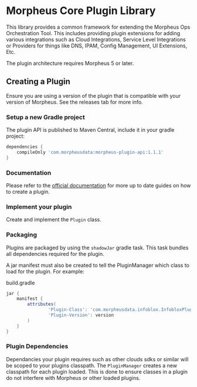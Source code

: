 # Morpheus Core Plugin Library

This library provides a common framework for extending the Morpheus Ops Orchestration Tool. This includes providing plugin extensions for adding various integrations such as Cloud Integrations, Service Level Integrations or Providers for things like DNS, IPAM, Config Management, UI Extensions, Etc.

The plugin architecture requires Morpheus 5 or later.


## Creating a Plugin

Ensure you are using a version of the plugin that is compatible with your version of Morpheus. See the releases tab for more info.

### Setup a new Gradle project

The plugin API is published to Maven Central, include it in your gradle project:

```gradle
dependencies {
	compileOnly 'com.morpheusdata:morpheus-plugin-api:1.1.1'
}
```
### Documentation

Please refer to the [official documentation](https://developer.morpheusdata.com/docs) for more up to date guides on how to create a plugin.

### Implement your plugin

Create and implement the `Plugin` class.

### Packaging

Plugins are packaged by using the `shadowJar` gradle task. This task bundles all dependencies required for the plugin.

A jar manifest must also be created to tell the PluginManager which class to load for the plugin. For example:

build.gradle
```groovy
jar {
    manifest {
        attributes(
                'Plugin-Class': 'com.morpheusdata.infoblox.InfobloxPlugin',
                'Plugin-Version': version
        )
    }
}
```

### Plugin Dependencies

Dependancies your plugin requires such as other clouds sdks or similar will be scoped to your plugins classpath. The `PluginManager` creates a new classpath for each plugin loaded. This is done to ensure classes in a plugin do not interfere with Morpheus or other loaded plugins.


